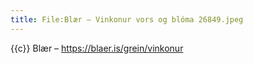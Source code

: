 ```yaml
---
title: File:Blær – Vinkonur vors og blóma 26849.jpeg
---
```


{{c}} Blær – https://blaer.is/grein/vinkonur